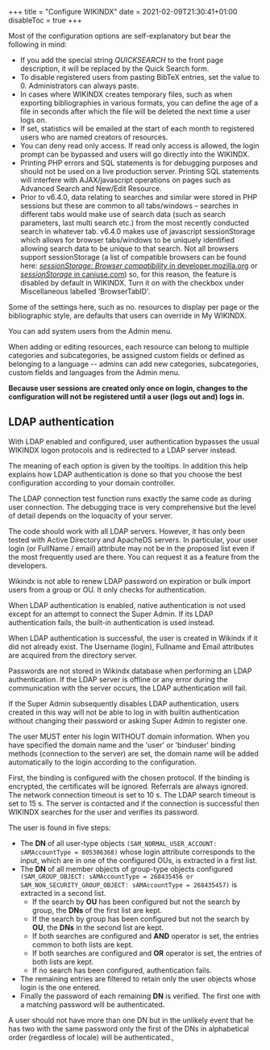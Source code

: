 +++
title = "Configure WIKINDX"
date = 2021-02-09T21:30:41+01:00
disableToc = true
+++

Most of the configuration options are self-explanatory but bear the following in mind:

* If you add the special string $QUICKSEARCH$ to the front page description, it will be replaced by the Quick Search form.
* To disable registered users from pasting BibTeX entries, set the value to 0.  Administrators can always paste.
* In cases where WIKINDX creates temporary files, such as when exporting bibliographies in various formats, you can define the age of a file in seconds after which the file will be deleted the next time a user logs on.
* If set, statistics will be emailed at the start of each month to registered users who are named creators of resources.
* You can deny read only access.  If read only access is allowed, the login prompt can be bypassed and users will go directly into the WIKINDX.
* Printing PHP errors and SQL statements is for debugging purposes and should not be used on a live production server. Printing SQL statements will interfere with AJAX/javascript operations on pages such as Advanced Search and New/Edit Resource.
* Prior to v6.4.0, data relating to searches and similar were stored in PHP sessions but these are common to all tabs/windows – searches in different tabs would make use of search data (such as search parameters, last multi search etc.) from the most recently conducted search in whatever tab. v6.4.0 makes use of javascript sessionStorage which allows for browser tabs/windows to be uniquely identified allowing search data to be unique to that search. Not all browsers support sessionStorage (a list of compatible browsers can be found here: [_sessionStorage: Browser compatibility_ in developer.mozilla.org](https://developer.mozilla.org/en-US/docs/Web/API/Window/sessionStorage#Browser_compatibility) or [_sessionStorage_ in caniuse.com](https://caniuse.com/?search=sessionStorage)) so, for this reason, the feature is disabled by default in WIKINDX. Turn it on with the checkbox under Miscellaneous labelled 'BrowserTabID'.

Some of the settings here, such as no. resources to display per page or the bibliographic style, are defaults that users can override in My WIKINDX.

You can add system users from the Admin menu.

When adding or editing resources, each resource can belong to multiple categories and subcategories, be assigned custom fields or defined as belonging to a language -- admins can add new categories, subcategories, custom fields and languages from the Admin menu.

**Because user sessions are created only once on login, changes to the configuration will not be registered until a user (logs out and) logs in.**

## LDAP authentication

With LDAP enabled and configured, user authentication bypasses the usual WIKINDX logon protocols and is redirected to a LDAP server instead.

The meaning of each option is given by the tooltips. In addition this help explains how LDAP authentication is done so that you choose the best configuration according to your domain controller.

The LDAP connection test function runs exactly the same code as during user connection. The debugging trace is very comprehensive but the level of detail depends on the loquacity of your server.

The code should work with all LDAP servers. However, it has only been tested with Active Directory and ApacheDS servers. In particular, your user login (or FullName / email) attribute may not be in the proposed list even if the most frequently used are there. You can request it as a feature from the developers.

Wikindx is not able to renew LDAP password on expiration or bulk import users from a group or OU. It only checks for authentication.

When LDAP authentication is enabled, native authentication is not used except for an attempt to connect the Super Admin. If its LDAP authentication fails, the built-in authentication is used instead.

When LDAP authentication is successful, the user is created in Wikindx if it did not already exist. The Username (login), Fullname and Email attributes are acquired from the directory server.

Passwords are not stored in Wikindx database when performing an LDAP authentication. If the LDAP server is offline or any error during the communication with the server occurs, the LDAP authentication will fail.

If the Super Admin subsequently disables LDAP authentication, users created in this way will not be able to log in with builtin authentication without changing their password or asking Super Admin to register one.

The user MUST enter his login WITHOUT domain information. When you have specified the domain name and the 'user' or 'binduser'  binding methods (connection to the server) are set, the domain name will be added automatically to the login according to the configuration.

First, the binding is configured with the chosen protocol. If the binding is encrypted, the certificates will be ignored. Referrals are always ignored. The network connection timeout is set to 10 s. The LDAP search timeout is set to 15 s. The server is contacted and if the connection is successful then WIKINDX searches for the user and verifies its password.

The user is found in five steps:

* The **DN** of all user-type objects `(SAM_NORMAL_USER_ACCOUNT: sAMAccountType = 805306368)` whose login attribute corresponds to the input, which are in one of the configured OUs, is extracted in a first list.
* The **DN** of all member objects of group-type objects configured `(SAM_GROUP_OBJECT: sAMAccountType = 268435456 or SAM_NON_SECURITY_GROUP_OBJECT: sAMAccountType = 268435457)` is extracted in a second list.
  - If the search by **OU** has been configured but not the search by group, the **DNs** of the first list are kept.
  - If the search by group has been configured but not the search by **OU**, the **DNs** in the second list are kept.
  - If both searches are configured and **AND** operator is set, the entries common to both lists are kept.
  - If both searches are configured and **OR** operator is set, the entries of both lists are kept.
  - If no search has been configured, authentication fails.
* The remaining entries are filtered to retain only the user objects whose login is the one entered.
* Finally the password of each remaining **DN** is verified. The first one with a matching password will be authenticated.

A user should not have more than one DN but in the unlikely event that he has two with the same password only the first of the DNs in alphabetical order (regardless of locale) will be authenticated.,
